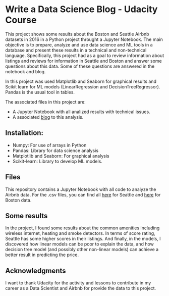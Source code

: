 # Write a Data Science Blog - Udacity Course

This project shows some results about the Boston and Seattle Airbnb datasets in 2016 in a Python project throught a Jupyter Notebook. The main objective is to prepare, analyze and use data science and ML tools in a database and present these results in a technical and non-technical language. Specifically, this project had as a goal to review information about listings and reviews for information in Seattle and Boston and answer some questions about this data. Some of these questions are answered in the notebook and blog.

In this project was used Matplotlib and Seaborn for graphical results and Scikit learn for ML models (LinearRegression and DecisionTreeRegressor). Pandas is the usual tool in tables.

The associated files in this project are:
- A Jupyter Notebook with all analized results with technical issues.
- A associated [blog](https://medium.com/@cdherreram/what-is-the-best-price-for-my-place-in-airbnb-34475d5419a7) to this analysis.

## Installation:
- Numpy: For use of arrays in Python
- Pandas: Library for data science analysis
- Matplotlib and Seaborn: For graphical analysis
- Scikit-learn: Library to develop ML models.

## Files
This repository contains a Jupyter Notebook with all code to analyze the Airbnb data. For the .csv files, you can find all [here](https://www.kaggle.com/airbnb/seattle/data) for Seattle and [here](https://www.kaggle.com/airbnb/boston/data) for Boston data.

## Some results

In the project, I found some results about the common amenities including wireless internet, heating and smoke detectors. In terms of score rating, Seattle has some higher scores in their listings. And finally, in the models, I discovered how linear models can be poor to explain the data, and how decision tree model (and possibly other non-linear models) can achieve a better result in predicting the price.

## Acknowledgments
I want to thank Udacity for the activity and lessons to contribute in my career as a Data Scientist and Airbnb for provide the data to this project.

